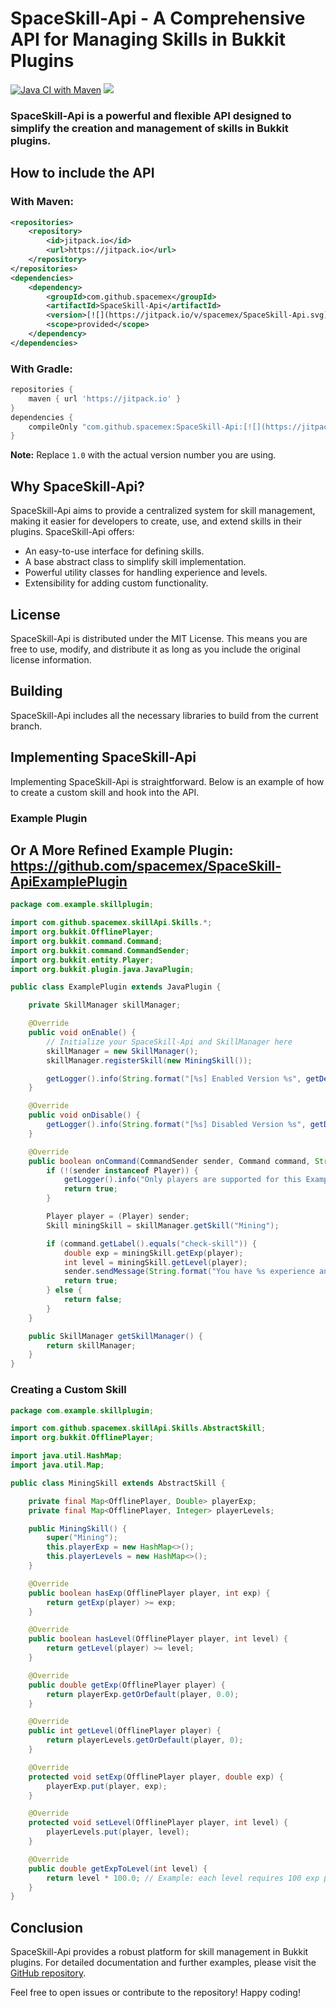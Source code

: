 # SpaceSkill-Api - A Comprehensive API for Managing Skills in Bukkit Plugins

[![Java CI with Maven](https://github.com/spacemex/SpaceSkill-Api/actions/workflows/maven.yml/badge.svg)](https://github.com/spacemex/SpaceSkill-Api/actions/workflows/maven.yml)
[![](https://jitpack.io/v/spacemex/SpaceSkill-Api.svg)](https://jitpack.io/#spacemex/SpaceSkill-Api)

### SpaceSkill-Api is a powerful and flexible API designed to simplify the creation and management of skills in Bukkit plugins.

## How to include the API

### With Maven:

```xml
<repositories>
    <repository>
        <id>jitpack.io</id>
        <url>https://jitpack.io</url>
    </repository>
</repositories>
<dependencies>
    <dependency>
        <groupId>com.github.spacemex</groupId>
        <artifactId>SpaceSkill-Api</artifactId>
        <version>[![](https://jitpack.io/v/spacemex/SpaceSkill-Api.svg)](https://jitpack.io/#spacemex/SpaceSkill-Api)</version>
        <scope>provided</scope>
    </dependency>
</dependencies>
```

### With Gradle:

```groovy
repositories {
    maven { url 'https://jitpack.io' }
}
dependencies {
    compileOnly "com.github.spacemex:SpaceSkill-Api:[![](https://jitpack.io/v/spacemex/SpaceSkill-Api.svg)](https://jitpack.io/#spacemex/SpaceSkill-Api)"
}
```

**Note:** Replace `1.0` with the actual version number you are using.

## Why SpaceSkill-Api?

SpaceSkill-Api aims to provide a centralized system for skill management, making it easier for developers to create, use, and extend skills in their plugins. SpaceSkill-Api offers:

* An easy-to-use interface for defining skills.
* A base abstract class to simplify skill implementation.
* Powerful utility classes for handling experience and levels.
* Extensibility for adding custom functionality.

## License

SpaceSkill-Api is distributed under the MIT License. This means you are free to use, modify, and distribute it as long as you include the original license information.

## Building

SpaceSkill-Api includes all the necessary libraries to build from the current branch.

## Implementing SpaceSkill-Api

Implementing SpaceSkill-Api is straightforward. Below is an example of how to create a custom skill and hook into the API.

### Example Plugin

## Or A More Refined Example Plugin: https://github.com/spacemex/SpaceSkill-ApiExamplePlugin

```java
package com.example.skillplugin;

import com.github.spacemex.skillApi.Skills.*;
import org.bukkit.OfflinePlayer;
import org.bukkit.command.Command;
import org.bukkit.command.CommandSender;
import org.bukkit.entity.Player;
import org.bukkit.plugin.java.JavaPlugin;

public class ExamplePlugin extends JavaPlugin {

    private SkillManager skillManager;

    @Override
    public void onEnable() {
        // Initialize your SpaceSkill-Api and SkillManager here
        skillManager = new SkillManager();
        skillManager.registerSkill(new MiningSkill());

        getLogger().info(String.format("[%s] Enabled Version %s", getDescription().getName(), getDescription().getVersion()));
    }

    @Override
    public void onDisable() {
        getLogger().info(String.format("[%s] Disabled Version %s", getDescription().getName(), getDescription().getVersion()));
    }

    @Override
    public boolean onCommand(CommandSender sender, Command command, String commandLabel, String[] args) {
        if (!(sender instanceof Player)) {
            getLogger().info("Only players are supported for this Example Plugin.");
            return true;
        }

        Player player = (Player) sender;
        Skill miningSkill = skillManager.getSkill("Mining");

        if (command.getLabel().equals("check-skill")) {
            double exp = miningSkill.getExp(player);
            int level = miningSkill.getLevel(player);
            sender.sendMessage(String.format("You have %s experience and are level %d in Mining.", exp, level));
            return true;
        } else {
            return false;
        }
    }

    public SkillManager getSkillManager() {
        return skillManager;
    }
}
```

### Creating a Custom Skill

```java
package com.example.skillplugin;

import com.github.spacemex.skillApi.Skills.AbstractSkill;
import org.bukkit.OfflinePlayer;

import java.util.HashMap;
import java.util.Map;

public class MiningSkill extends AbstractSkill {

    private final Map<OfflinePlayer, Double> playerExp;
    private final Map<OfflinePlayer, Integer> playerLevels;

    public MiningSkill() {
        super("Mining");
        this.playerExp = new HashMap<>();
        this.playerLevels = new HashMap<>();
    }

    @Override
    public boolean hasExp(OfflinePlayer player, int exp) {
        return getExp(player) >= exp;
    }

    @Override
    public boolean hasLevel(OfflinePlayer player, int level) {
        return getLevel(player) >= level;
    }

    @Override
    public double getExp(OfflinePlayer player) {
        return playerExp.getOrDefault(player, 0.0);
    }

    @Override
    public int getLevel(OfflinePlayer player) {
        return playerLevels.getOrDefault(player, 0);
    }

    @Override
    protected void setExp(OfflinePlayer player, double exp) {
        playerExp.put(player, exp);
    }

    @Override
    protected void setLevel(OfflinePlayer player, int level) {
        playerLevels.put(player, level);
    }

    @Override
    public double getExpToLevel(int level) {
        return level * 100.0; // Example: each level requires 100 exp points
    }
}
```

## Conclusion

SpaceSkill-Api provides a robust platform for skill management in Bukkit plugins. For detailed documentation and further examples, please visit the [GitHub repository](https://github.com/spacemex/SpaceSkill-Api).

Feel free to open issues or contribute to the repository! Happy coding!
